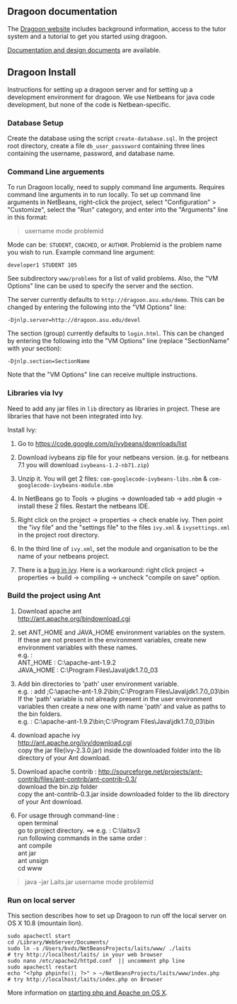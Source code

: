 ## Dragoon documentation ##

The [Dragoon website](http://dragoon.asu.edu) includes
background information, access to the tutor system and a
tutorial to get you started using dragoon.

[Documentation and design documents](documentation/README.md) are
available.

## Dragoon Install ##

Instructions for setting up a dragoon server and for
setting up a development environment for dragoon.  We use
Netbeans for java code development, but none of the code
is Netbean-specific.

### Database Setup ###

Create the database using the script `create-database.sql`.
In the project root directory, create a file `db_user_passsword`
containing three lines containing the username, password, and 
database name.


### Command Line arguements ###

To run Dragoon locally, need to supply command line arguments.
Requires command line arguments in to run locally.  To set up command
line arguments in NetBeans, right-click the project, select
"Configuration" > "Customize", select the "Run" category, and enter
into the "Arguments" line in this format:

>username mode problemid

Mode can be:  `STUDENT`, `COACHED`, or `AUTHOR`.  Problemid
is the problem name you wish to run.  Example command line argument:

    developer1 STUDENT 105

See subdirectory `www/problems` for a list of valid problems.
Also, the "VM Options" line can be used to specify
the server and the section.

The server currently defaults to `http://dragoon.asu.edu/demo`. This can be 
changed by entering the following into the "VM Options" line:

    -Djnlp.server=http://dragoon.asu.edu/devel

The section (group) currently defaults to `login.html`. This can be 
changed by entering the following into the "VM Options" line (replace
"SectionName" with your section):

    -Djnlp.section=SectionName

Note that the "VM Options" line can receive multiple instructions.


### Libraries via Ivy ###

Need to add any jar files in `lib` directory as libraries in project.
These are libraries that have not been integrated into Ivy.

Install Ivy:

1. Go to https://code.google.com/p/ivybeans/downloads/list

2. Download ivybeans zip file for your netbeans version.  (e.g. for
netbeans 7.1 you will download `ivybeans-1.2-nb71.zip`)

3. Unzip it. You will get 2 files: `com-googlecode-ivybeans-libs.nbm` &
`com-googlecode-ivybeans-module.nbm`

4. In NetBeans go to Tools -> plugins -> downloaded tab -> add plugin ->
 install these 2 files.  Restart the netbeans IDE.  

5. Right click on the project -> properties -> check enable ivy. Then
 point the "ivy file" and the "settings file" to the files `ivy.xml` &
 `ivysettings.xml` in the project root directory.

6. In the third line of `ivy.xml`, set the module and organisation to be
the name of your netbeans project.

7. There is a [bug in ivy](https://code.google.com/p/ivybeans/issues/detail?id=58). Here is a
workaround: right click project -> properties -> build -> compiling ->
uncheck "compile on save" option.


### Build the project using Ant ###

1.   Download apache ant  
	http://ant.apache.org/bindownload.cgi

2.	set ANT\_HOME and JAVA\_HOME environment variables on the system. If these are not present in the environment variables, create new environment variables with these names.  
e.g. :  
ANT_HOME : C:\apache-ant-1.9.2  
JAVA_HOME : C:\Program Files\Java\jdk1.7.0_03

3.	Add bin directories to 'path' user environment variable.  
e.g. : add  ;C:\apache-ant-1.9.2\bin;C:\Program Files\Java\jdk1.7.0_03\bin  
If the 'path' variable is not already present in the user environment variables then create a new one with name 'path' and value as paths to the bin folders.  
e.g. : C:\apache-ant-1.9.2\bin;C:\Program Files\Java\jdk1.7.0_03\bin

4.	download apache ivy  
	http://ant.apache.org/ivy/download.cgi  
copy the jar file(ivy-2.3.0.jar) inside the downloaded folder into the lib directory of your Ant download.

5.	Download apache contrib :  	http://sourceforge.net/projects/ant-contrib/files/ant-contrib/ant-contrib-0.3/  
download the bin.zip folder  
copy the ant-contrib-0.3.jar inside downloaded folder to the lib directory of your Ant download.

6.	For usage through command-line :  
open terminal  
go to project directory. ==> e.g. : C:\laitsv3  
run following commands in the same order :  
ant compile  
ant jar  
ant unsign  
cd www  
>java -jar Laits.jar username mode problemid


### Run on local server ###

This section describes how to set up Dragoon to run off the 
local server on OS X 10.8 (mountain lion).

    sudo apachectl start
    cd /Library/WebServer/Documents/
    sudo ln -s /Users/bvds/NetBeansProjects/laits/www/ ./laits 
    # try http://localhost/laits/ in your web browser
    sudo nano /etc/apache2/httpd.conf  || uncomment php line
    sudo apachectl restart
    echo "<?php phpinfo(); ?>" > ~/NetBeansProjects/laits/www/index.php  
    # try http://localhost/laits/index.php on Browser

More information on [starting php and Apache on OS X](http://coolestguyplanettech.com/downtown/install-and-configure-apache-mysql-php-and-phpmyadmin-osx-108-mountain-lion).
